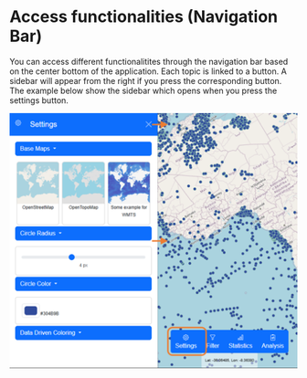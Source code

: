 # Access functionalities (Navigation Bar)

You can access different functionalitites through the navigation bar based on the center bottom of the application. Each topic is linked to a button. A sidebar will appear from the right if you press the corresponding button. The example below show the sidebar which opens when you press the settings button.

![Landing-Page](../../docs/_static/_mapping/navigation-bar-offcanvas.PNG)